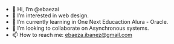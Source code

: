 - 👋 Hi, I’m @ebaezai
- 👀 I’m interested in web design.
- 🌱 I’m currently learning in One Next Educaction Alura - Oracle.
- 💞️ I’m looking to collaborate on Asynchronous systems.
- 📫 How to reach me: ebaeza.ibanez@gmail.com

<!---
ebaezai/ebaezai is a ✨ special ✨ repository because its `README.md` (this file) appears on your GitHub profile.
You can click the Preview link to take a look at your changes.
--->
